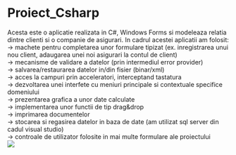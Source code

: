 # Proiect_Csharp
Acesta este o aplicatie realizata in C#, Windows Forms si modeleaza relatia dintre clienti si o companie de asigurari.
In cadrul acestei aplicatii am folosit:<br />
-> machete pentru completarea unor formulare tipizat (ex. inregistrarea unui nou client, adaugarea unei noi asigurari la contul de client)<br />
-> mecanisme de validare a datelor (prin intermediul error provider)<br />
-> salvarea/restaurarea datelor in/din fisier (binar/xml)<br />
-> acces la campuri prin acceleratori, interceptand tastatura<br />
-> dezvoltarea unei interfete cu meniuri principale si contextuale specifice domeniului <br />
-> prezentarea grafica a unor date calculate<br />
-> implementarea unor functii de tip drag&drop<br />
-> imprimarea documentelor<br />
-> stocarea si regasirea datelor in baza de date (am utilizat sql server din cadul visual studio)<br />
-> controale de utilizator folosite in mai multe formulare ale proiectului<br />
<img src= "https://github.com/AnaCarp/Proiect_Csharp/assets/98180213/12e5110b-947b-4ac1-8518-93a2b360d81d">
